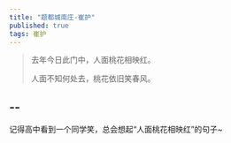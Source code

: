 ```yaml
---
title: "题都城南庄-崔护"
published: true
tags: 崔护
---
```


> 去年今日此门中，人面桃花相映红。
>
> 人面不知何处去，桃花依旧笑春风。

## --

记得高中看到一个同学笑，总会想起“人面桃花相映红”的句子~